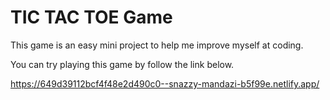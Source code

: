 # TIC TAC TOE Game

This game is an easy mini project to help me improve myself at coding.

You can try playing this game by follow the link below.

https://649d39112bcf4f48e2d490c0--snazzy-mandazi-b5f99e.netlify.app/
